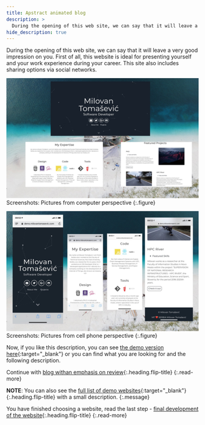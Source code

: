 ```yaml
---
title: Apstract animated blog
description: >
  During the opening of this web site, we can say that it will leave a very good impression on you. First of all... by Milovan Tomašević
hide_description: true
---
```


During the opening of this web site, we can say that it will leave a very good impression on you. First of all, this website is ideal for presenting yourself and your work experience during your career. This site also includes sharing options via social networks.

![](/assets/img/sites/demo6/screenshot-from-mac.jpg)
Screenshots: Pictures from computer perspective
{:.figure}

![](/assets/img/sites/demo6/screenshot-from-iphone.jpg)
Screenshots: Pictures from cell phone perspective
{:.figure}


Now, if you like this description, you can see [the demo version here][demo6]{:target="_blank"} or you can find what you are looking for and the following description.


Continue with [blog withan emphasis on review]{:.heading.flip-title}
{:.read-more}

**NOTE**: You can also see the [full list of demo websites]{:target="_blank"}{:.heading.flip-title} with a small description.
{:.message}


You have finished choosing a website, read the last step - [final development of the website]{:.heading.flip-title}
{:.read-more}

[demo6]: https://www.demo.milovantomasevic.com/demo6
[blog withan emphasis on review]: blog-with-an-emphasis-on-review.md
[full list of demo websites]: https://www.demo.milovantomasevic.com/
[final development of the website]: ../final-development-of-the-website.md